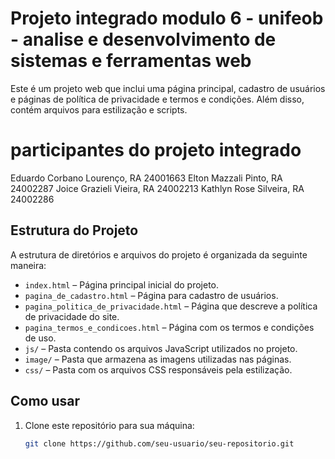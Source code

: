 # Projeto integrado modulo 6 - unifeob - analise e desenvolvimento de sistemas e ferramentas web

Este é um projeto web que inclui uma página principal, cadastro de usuários e páginas de política de privacidade e termos e condições. Além disso, contém arquivos para estilização e scripts.

# participantes do projeto integrado
Eduardo Corbano Lourenço, RA 24001663
Elton Mazzali Pinto, RA 24002287
Joice Grazieli Vieira, RA 24002213
Kathlyn Rose Silveira, RA 24002286



## Estrutura do Projeto

A estrutura de diretórios e arquivos do projeto é organizada da seguinte maneira:

- `index.html` – Página principal inicial do projeto.
- `pagina_de_cadastro.html` – Página para cadastro de usuários.
- `pagina_politica_de_privacidade.html` – Página que descreve a política de privacidade do site.
- `pagina_termos_e_condicoes.html` – Página com os termos e condições de uso.
- `js/` – Pasta contendo os arquivos JavaScript utilizados no projeto.
- `image/` – Pasta que armazena as imagens utilizadas nas páginas.
- `css/` – Pasta com os arquivos CSS responsáveis pela estilização.

## Como usar

1. Clone este repositório para sua máquina:
   ```sh
   git clone https://github.com/seu-usuario/seu-repositorio.git
